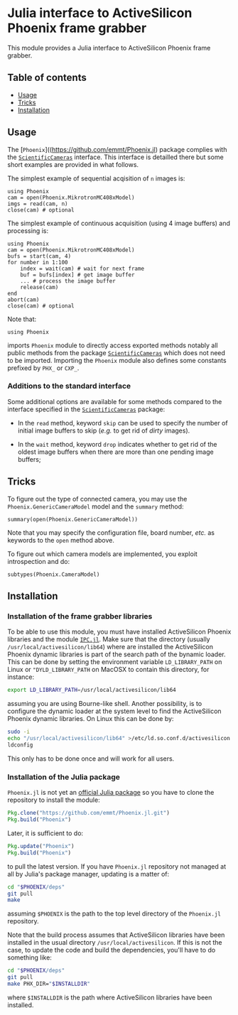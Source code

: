 # Julia interface to ActiveSilicon Phoenix frame grabber

This module provides a Julia interface to ActiveSilicon Phoenix frame grabber.

## Table of contents

* [Usage](#usage)
* [Tricks](#tricks)
* [Installation](#installation)


## Usage

The [`Phoenix`]((https://github.com/emmt/Phoenix.jl) package complies with the
[`ScientificCameras`](https://github.com/emmt/ScientificCameras.jl) interface.
This interface is detailled there but some short examples are provided in what
follows.

The simplest example of sequential acqisition of `n` images is:

    using Phoenix
    cam = open(Phoenix.MikrotronMC408xModel)
    imgs = read(cam, n)
    close(cam) # optional

The simplest example of continuous acquisition (using 4 image buffers) and
processing is:

    using Phoenix
    cam = open(Phoenix.MikrotronMC408xModel)
    bufs = start(cam, 4)
    for number in 1:100
        index = wait(cam) # wait for next frame
        buf = bufs[index] # get image buffer
        ... # process the image buffer
        release(cam)
    end
    abort(cam)
    close(cam) # optional

Note that:

    using Phoenix

imports `Phoenix` module to directly access exported methods notably all public
methods from the package
[`ScientificCameras`](https://github.com/emmt/ScientificCameras.jl) which does
not need to be imported.  Importing the `Phoenix` module also defines some
constants prefixed by `PHX_` or `CXP_`.


### Additions to the standard interface

Some additional options are available for some methods compared to the
interface specified in the
[`ScientificCameras`](https://github.com/emmt/ScientificCameras.jl) package:

- In the `read` method, keyword `skip` can be used to specify the number of
  initial image buffers to skip (*e.g.* to get rid of *dirty* images).

- In the `wait` method, keyword `drop` indicates whether to get rid of the
  oldest image buffers when there are more than one pending image buffers;


## Tricks

To figure out the type of connected camera, you may use the
`Phoenix.GenericCameraModel` model and the `summary` method:

    summary(open(Phoenix.GenericCameraModel))

Note that you may specify the configuration file, board number, *etc.* as
keywords to the `open` method above.


To figure out which camera models are implemented, you exploit introspection
and do:

    subtypes(Phoenix.CameraModel)


## Installation

### Installation of the frame grabber libraries

To be able to use this module, you must have installed ActiveSilicon Phoenix
libraries and the module [`IPC.jl`](https://github.com/emmt/IPC.jl).  Make sure
that the directory (usually `/usr/local/activesilicon/lib64`) where are
installed the ActiveSilicon Phoenix dynamic libraries is part of the search
path of the bynamic loader.  This can be done by setting the environment
variable `LD_LIBRARY_PATH` on Linux or `"DYLD_LIBRARY_PATH` on MacOSX to
contain this directory, for instance:

```sh
export LD_LIBRARY_PATH=/usr/local/activesilicon/lib64
```

assuming you are using Bourne-like shell.  Another possibility, is to configure
the dynamic loader at the system level to find the ActiveSilicon Phoenix
dynamic libraries.  On Linux this can be done by:

```sh
sudo -i
echo "/usr/local/activesilicon/lib64" >/etc/ld.so.conf.d/activesilicon.conf
ldconfig
```

This only has to be done once and will work for all users.


### Installation of the Julia package

`Phoenix.jl` is not yet an [official Julia package](https://pkg.julialang.org/)
so you have to clone the repository to install the module:

```julia
Pkg.clone("https://github.com/emmt/Phoenix.jl.git")
Pkg.build("Phoenix")
```

Later, it is sufficient to do:

```julia
Pkg.update("Phoenix")
Pkg.build("Phoenix")
```

to pull the latest version.  If you have `Phoenix.jl` repository not managed at
all by Julia's package manager, updating is a matter of:

```sh
cd "$PHOENIX/deps"
git pull
make
```

assuming `$PHOENIX` is the path to the top level directory of the `Phoenix.jl`
repository.

Note that the build process assumes that ActiveSilicon libraries have been
installed in the usual directory `/usr/local/activesilicon`.  If this is not
the case, to update the code and build the dependencies, you'll have to do
something like:

```sh
cd "$PHOENIX/deps"
git pull
make PHX_DIR="$INSTALLDIR"
```

where `$INSTALLDIR` is the path where ActiveSilicon libraries have been
installed.
